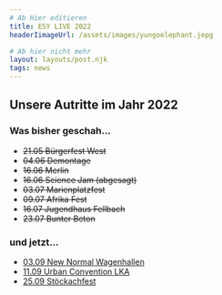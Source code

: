```yaml
---
# Ab Hier editieren
title: ESY LIVE 2022
headerIimageUrl: /assets/images/yungoelephant.jepg

# Ab hier nicht mehr
layout: layouts/post.njk
tags: news
---
```



## Unsere Autritte im Jahr 2022
### Was bisher geschah...
- <del>21.05 Bürgerfest West</del>
- <del>04.06 Demontage</del>
- <del>16.06 Merlin</del>
- <del>16.06 Science Jam (abgesagt)</del>
- <del>03.07 Marienplatzfest</del>
- <del>09.07 Afrika Fest</del>
- <del>16.07 Jugendhaus Fellbach</del>
- <del>23.07 Bunter Beton</del>
### und jetzt...
- [03.09 New Normal Wagenhallen](http://kunstverein-wagenhalle.de/events/new-normal-2022/)
- [11.09 Urban Convention LKA](https://lka-longhorn.de/events/urban-convention-lifestyle-messe/)
- [25.09 Stöckachfest](https://www.stoeckach29.de/newsleser/282.html)
